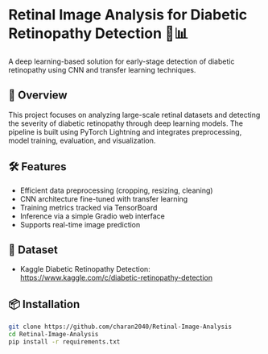 # Retinal Image Analysis for Diabetic Retinopathy Detection 🧠📊

A deep learning-based solution for early-stage detection of diabetic retinopathy using CNN and transfer learning techniques.

## 🚀 Overview

This project focuses on analyzing large-scale retinal datasets and detecting the severity of diabetic retinopathy through deep learning models. The pipeline is built using PyTorch Lightning and integrates preprocessing, model training, evaluation, and visualization.

## 🛠 Features

- Efficient data preprocessing (cropping, resizing, cleaning)
- CNN architecture fine-tuned with transfer learning
- Training metrics tracked via TensorBoard
- Inference via a simple Gradio web interface
- Supports real-time image prediction

## 📂 Dataset

- Kaggle Diabetic Retinopathy Detection: https://www.kaggle.com/c/diabetic-retinopathy-detection

## 📦 Installation

```bash
git clone https://github.com/charan2040/Retinal-Image-Analysis
cd Retinal-Image-Analysis
pip install -r requirements.txt
